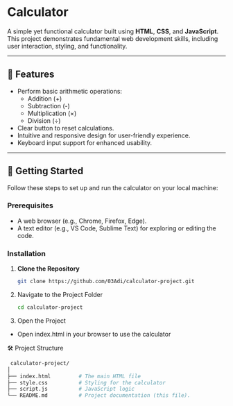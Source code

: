 # Calculator 

A simple yet functional calculator built using **HTML**, **CSS**, and **JavaScript**. This project demonstrates fundamental web development skills, including user interaction, styling, and functionality.

---

## 🔧 Features

- Perform basic arithmetic operations:  
  - Addition (+)  
  - Subtraction (-)  
  - Multiplication (×)  
  - Division (÷)
- Clear button to reset calculations.
- Intuitive and responsive design for user-friendly experience.
- Keyboard input support for enhanced usability.

---

## 🚀 Getting Started

Follow these steps to set up and run the calculator on your local machine:

### Prerequisites
- A web browser (e.g., Chrome, Firefox, Edge).
- A text editor (e.g., VS Code, Sublime Text) for exploring or editing the code.

### Installation

1. **Clone the Repository**  
   ```bash
   git clone https://github.com/03Adi/calculator-project.git
2. Navigate to the Project Folder
   ```bash
   cd calculator-project
3. Open the Project
 - Open index.html in your browser to use the calculator

🛠️ Project Structure
   ```bash
    calculator-project/
   │
   ├── index.html         # The main HTML file
   ├── style.css          # Styling for the calculator
   ├── script.js          # JavaScript logic
   └── README.md          # Project documentation (this file).

